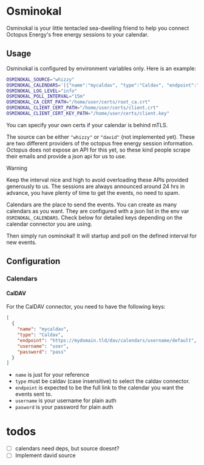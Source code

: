 # Osminokal

Osminokal is your little tentacled sea-dwelling friend to help you connect
Octopus Energy's free energy sessions to your calendar.

## Usage

Osminokal is configured by environment variables only. Here is an example:

```bash
OSMINOKAL_SOURCE="whizzy"
OSMINOKAL_CALENDARS='[{"name":"mycaldav", "type":"Caldav", "endpoint":"https://mydomain.tld/dav/calendars/username/default", "username":"user", "password":"pass"}]'
OSMINOKAL_LOG_LEVEL="info"
OSMINOKAL_POLL_INTERVAL="15m"
OSMINOKAL_CA_CERT_PATH="/home/user/certs/root_ca.crt"
OSMINOKAL_CLIENT_CERT_PATH="/home/user/certs/client.crt"
OSMINOKAL_CLIENT_CERT_KEY_PATH="/home/user/certs/client.key"
```

You can specify your own certs if your calendar is behind mTLS.

The source can be either `"whizzy"` or `"david"` (not implemented yet). These
are two different providers of the octopus free energy session information.
Octopus does not expose an API for this yet, so these kind people scrape their
emails and provide a json api for us to use.

> [!WARNING]
> Keep the interval nice and high to avoid overloading these APIs provided generously to us.
> The sessions are always announced around 24 hrs in advance, you have plenty of time to get the events, no need to spam.

Calendars are the place to send the events. You can create as many calendars as
you want. They are configured with a json list in the env var
`OSMINOKAL_CALENDARS`. Check below for detailed keys depending on the calendar
connector you are using.

Then simply run osminokal! It will startup and poll on the defined interval for new events.

## Configuration

### Calendars

#### CalDAV

For the CalDAV connector, you need to have the following keys:

```json
[
  {
    "name": "mycaldav",
    "type": "Caldav",
    "endpoint": "https://mydomain.tld/dav/calendars/username/default",
    "username": "user",
    "password": "pass"
  }
]
```

- `name` is just for your reference
- `type` must be caldav (case insensitive) to select the caldav connector.
- `endpoint` is expected to be the full link to the calendar you want the events sent to.
- `username` is your username for plain auth
- `pasword` is your password for plain auth

# todos

- [ ] calendars need deps, but source doesnt?
- [ ] Implement david source
